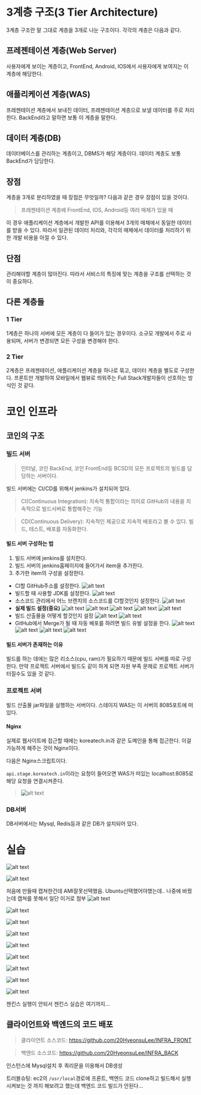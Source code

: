 # 3계층 구조(3 Tier Architecture)
3계층 구조란 말 그대로 계층을 3개로 나눈 구조이다. 각각의 계층은 다음과 같다.
## 프레젠테이션 계층(Web Server)
사용자에게 보이는 계층이고, FrontEnd, Android, IOS에서 사용자에게 보여지는 이 계층에 해당한다.

## 애플리케이션 계층(WAS)
프레젠테이션 계층에서 보내진 데이터, 프레젠테이션 계층으로 보낼 데이터를 주로 처리한다. BackEnd라고 말하면 보통 이 계층을 말한다.

## 데이터 계층(DB)
데이터베이스를 관리하는 계층이고, DBMS가 해당 계층이다. 데이터 계층도 보통 BackEnd가 담당한다.

## 장점
계층을 3개로 분리하였을 때 장점은 무엇일까? 다음과 같은 경우 장점이 있을 것이다.
> 프레젠테이션 계층에 FrontEnd, IOS, Android등 여러 매체가 있을 때

이 경우 애플리케이션 계층에서 개발한 API를 이용해서 3개의 매체에서 동일한 데이터를 받을 수 있다. 따라서 일관된 데이터 처리와, 각각의 매체에서 데이터를 처리하기 위한 개발 비용을 아낄 수 있다.

## 단점
관리해야할 계층이 많아진다. 따라서 서비스의 특징에 맞는 계층을 구조를 선택하는 것이 중요하다.


## 다른 계층들

### 1 Tier
1계층은 하나의 서버에 모든 계층이 다 들어가 있는 경우이다. 소규모 개발에서 주로 사용되며, 서버가 변경되면 모든 구성을 변경해야 한다.

### 2 Tier
2계층은 프레젠테이션, 애플리케이션 계층을 하나로 묶고, 데이터 계층을 별도로 구성한다. 프론트만 개발하여 모바일에서 웹뷰로 띄워주는 Full Stack개발자들이 선호하는 방식인 것 같다.

# 코인 인프라
## 코인의 구조
### 빌드 서버
>인터널, 코인 BackEnd, 코인 FrontEnd등 BCSD의 모든 프로젝트의 빌드를 담당하는 서버이다.

빌드 서버에는 CI/CD를 위해서 jenkins가 설치되어 있다.

> CI(Continuous Integration): 지속적 통합이라는 의미로 GitHub의 내용을 지속적으로 빌드서버로 통합해주는 기능

> CD(Continuous Delivery): 지속적인 제공으로 지속적 배포라고 볼 수 있다. 빌드, 테스트, 배포를 자동화한다.

#### 빌드 서버 구성하는 법
1. 빌드 서버에 jenkins를 설치한다.
2. 빌드 서버의 jenkins홈페이지에 들어가서 item을 추가한다.
3. 추가한 item의 구성을 설정한다.
  - CI할 GitHub주소를 설정한다.
  ![alt text](image.png)
  - 빌드할 때 사용할 JDK를 설정한다.
  ![alt text](image-1.png)
  - 소스코드 관리에서 어느 브랜치의 소스코드를 CI할것인지 설정한다.
  ![alt text](image-2.png)
  - **실제 빌드 설정(중요)**
  ![alt text](image-7.png)
  ![alt text](image-8.png)
  ![alt text](image-9.png)
  ![alt text](image-10.png)
  ![alt text](image-11.png)
  - 빌드 산출물을 어떻게 할것인지 설정
  ![alt text](image-12.png)
  ![alt text](image-13.png)
  - GitHub에서 Merge가 될 때 자동 배포를 하려면 빌드 유발 설정을 한다.
  ![alt text](image-3.png)
  ![alt text](image-4.png)
  ![alt text](image-5.png)
  ![alt text](image-6.png)

#### 빌드 서버가 존재하는 이유
빌드를 하는 데에는 많은 리소스(cpu, ram)가 필요하기 때문에 빌드 서버를 따로 구성한다. 만약 프로젝트 서버에서 빌드도 같이 하게 되면 자원 부족 문제로 프로젝트 서버가 터질수도 있을 것 같다.

### 프로젝트 서버
빌드 산출물 jar파일을 실행하는 서버이다. 스테이지 WAS는 이 서버의 8085포트에 떠있다.

#### Nginx
실제로 웹사이트에 접근할 때에는 koreatech.in과 같은 도메인을 통해 접근한다. 이걸 가능하게 해주는 것이 Nginx이다.

다음은 Nginx스크립트이다.

`api.stage.koreatech.in`이라는 요청이 들어오면 WAS가 떠있는 localhost:8085로 해당 요청을 연결시켜준다.
>![alt text](image-14.png)

### DB서버
DB서버에서는 Mysql, Redis등과 같은 DB가 설치되어 있다.


# 실습
![alt text](<스크린샷 2024-07-14 오후 1.51.45.png>)

![alt text](<스크린샷 2024-07-14 오후 1.52.46.png>)

처음에 만들때 캡쳐한건데 AMI잘못선택했음. Ubuntu선택했어야했는데.. 나중에 바꿨는데 캡쳐를 못해서 일단 이거로 첨부
![alt text](<스크린샷 2024-07-14 오후 1.53.08.png>)

![alt text](<스크린샷 2024-07-14 오후 1.53.13.png>)

![alt text](<스크린샷 2024-07-14 오후 3.45.03.png>)

![alt text](<스크린샷 2024-07-14 오후 3.47.13.png>)

![alt text](<스크린샷 2024-07-14 오후 3.48.01.png>)

![alt text](<스크린샷 2024-07-14 오후 3.48.51.png>)

![alt text](<스크린샷 2024-07-14 오후 3.48.24.png>)

 ![alt text](<스크린샷 2024-07-14 오후 3.49.10.png>)

 ![alt text](<스크린샷 2024-07-14 오후 3.51.16.png>)

 젠킨스 실행이 안되서 젠킨스 실습은 여기까지...

## 클라이언트와 백엔드의 코드 배포

> 클라이언트 소스코드: https://github.com/20HyeonsuLee/INFRA_FRONT

> 백엔드 소스코드: https://github.com/20HyeonsuLee/INFRA_BACK

인스턴스에 Mysql설치 후 쿼리문을 이용해서 DB생성

트러블슈팅: ec2의 `/usr/local`경로에 프론트, 백엔드 코드 clone하고 빌드해서 실행시켜보는 것 까지 해보려고 했는데 백엔드 코드 빌드가 안된다...